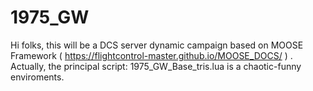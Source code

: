 # 1975_GW

Hi folks,
this will be a DCS server dynamic campaign based on MOOSE Framework ( https://flightcontrol-master.github.io/MOOSE_DOCS/ ) . Actually, the principal script: 1975_GW_Base_tris.lua is a chaotic-funny enviroments.
